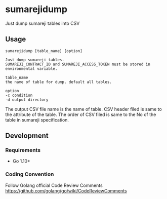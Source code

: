 # sumarejidump

Just dump sumareji tables into CSV

## Usage

```
sumarejidump [table_name] [option]

Just dump sumareji tables.
SUMAREJI_CONTRACT_ID and SUMAREJI_ACCESS_TOKEN must be stored in environmental variable.

table_name
the name of table for dump. default all tables.

option
-c condition
-d output directory
```

The output CSV file name is the name of table.
CSV header filed is same to the attribute of the table.
The order of CSV filed is same to the No of the table in sumareji specification.

## Development
### Requirements
- Go 1.10+

### Coding Convention
Follow Golang official Code Review Comments
https://github.com/golang/go/wiki/CodeReviewComments

